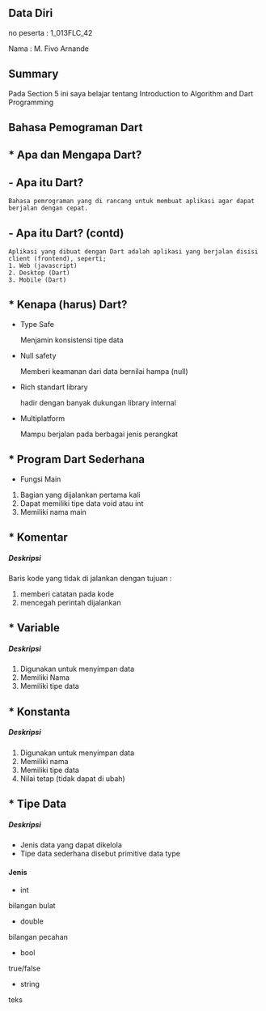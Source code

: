## Data Diri

no peserta : 1_013FLC_42

Nama : M. Fivo Arnande

## Summary
Pada Section 5 ini saya belajar tentang Introduction to Algorithm and Dart Programming

## Bahasa Pemograman Dart

##  * Apa dan Mengapa Dart?

## - Apa itu Dart?
    Bahasa pemrograman yang di rancang untuk membuat aplikasi agar dapat berjalan dengan cepat.

## - Apa itu Dart? (contd)
    Aplikasi yang dibuat dengan Dart adalah aplikasi yang berjalan disisi client (frontend), seperti;
    1. Web (javascript)
    2. Desktop (Dart)
    3. Mobile (Dart)

## * Kenapa (harus) Dart?
* Type Safe

    Menjamin konsistensi tipe data
* Null safety

    Memberi keamanan dari data bernilai hampa (null)
* Rich standart library

    hadir dengan banyak dukungan library internal
* Multiplatform

    Mampu berjalan pada berbagai jenis perangkat

## * Program Dart Sederhana
* Fungsi Main
1. Bagian yang dijalankan pertama kali
2. Dapat memiliki tipe data void atau int
3. Memiliki nama main

## * Komentar
 ##### Deskripsi
 Baris kode yang tidak di jalankan dengan tujuan :
 1. memberi catatan pada kode
 2. mencegah perintah dijalankan

## * Variable
 ##### Deskripsi
 1. Digunakan untuk menyimpan data
 2. Memiliki Nama
 3. Memiliki tipe data

 ## * Konstanta
 ##### Deskripsi
 1. Digunakan untuk menyimpan data
 2. Memiliki nama
 3. Memiliki tipe data
 4. Nilai tetap (tidak dapat di ubah)

 ## * Tipe Data
 ##### Deskripsi
 * Jenis data yang dapat dikelola
 * Tipe data sederhana disebut primitive data type
 #### Jenis
 * int

 bilangan bulat
 * double

 bilangan pecahan
 * bool

 true/false
 * string

 teks


